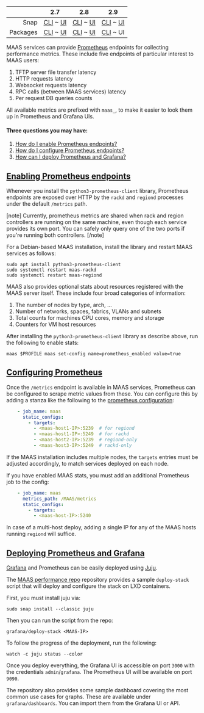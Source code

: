 <!-- deb-2-7-cli
||2.7|2.8|2.9|
|-----:|:-----:|:-----:|:-----:|
|Snap|[CLI](/t/prometheus-metrics/3018) ~ [UI](/t/prometheus-metrics/3019)|[CLI](/t/prometheus-metrics/3020) ~ [UI](/t/prometheus-metrics/3021)|[CLI](/t/prometheus-metrics/3022) ~ [UI](/t/prometheus-metrics/3023)|
|Packages|CLI ~ [UI](/t/prometheus-metrics/3025)|[CLI](/t/prometheus-metrics/3026) ~ [UI](/t/prometheus-metrics/3027)|[CLI](/t/prometheus-metrics/3028) ~ [UI](/t/prometheus-metrics/3029)|
 deb-2-7-cli -->

<!-- deb-2-7-ui
||2.7|2.8|2.9|
|-----:|:-----:|:-----:|:-----:|
|Snap|[CLI](/t/prometheus-metrics/3018) ~ [UI](/t/prometheus-metrics/3019)|[CLI](/t/prometheus-metrics/3020) ~ [UI](/t/prometheus-metrics/3021)|[CLI](/t/prometheus-metrics/3022) ~ [UI](/t/prometheus-metrics/3023)|
|Packages|[CLI](/t/prometheus-metrics/3024) ~ UI|[CLI](/t/prometheus-metrics/3026) ~ [UI](/t/prometheus-metrics/3027)|[CLI](/t/prometheus-metrics/3028) ~ [UI](/t/prometheus-metrics/3029)|
 deb-2-7-ui -->

<!-- deb-2-8-cli
||2.7|2.8|2.9|
|-----:|:-----:|:-----:|:-----:|
|Snap|[CLI](/t/prometheus-metrics/3018) ~ [UI](/t/prometheus-metrics/3019)|[CLI](/t/prometheus-metrics/3020) ~ [UI](/t/prometheus-metrics/3021)|[CLI](/t/prometheus-metrics/3022) ~ [UI](/t/prometheus-metrics/3023)|
|Packages|[CLI](/t/prometheus-metrics/3024) ~ [UI](/t/prometheus-metrics/3025)|CLI ~ [UI](/t/prometheus-metrics/3027)|[CLI](/t/prometheus-metrics/3028) ~ [UI](/t/prometheus-metrics/3029)|
 deb-2-8-cli -->

<!-- deb-2-8-ui
||2.7|2.8|2.9|
|-----:|:-----:|:-----:|:-----:|
|Snap|[CLI](/t/prometheus-metrics/3018) ~ [UI](/t/prometheus-metrics/3019)|[CLI](/t/prometheus-metrics/3020) ~ [UI](/t/prometheus-metrics/3021)|[CLI](/t/prometheus-metrics/3022) ~ [UI](/t/prometheus-metrics/3023)|
|Packages|[CLI](/t/prometheus-metrics/3024) ~ [UI](/t/prometheus-metrics/3025)|[CLI](/t/prometheus-metrics/3026) ~ UI|[CLI](/t/prometheus-metrics/3028) ~ [UI](/t/prometheus-metrics/3029)|
 deb-2-8-ui -->

<!-- deb-2-9-cli
||2.7|2.8|2.9|
|-----:|:-----:|:-----:|:-----:|
|Snap|[CLI](/t/prometheus-metrics/3018) ~ [UI](/t/prometheus-metrics/3019)|[CLI](/t/prometheus-metrics/3020) ~ [UI](/t/prometheus-metrics/3021)|[CLI](/t/prometheus-metrics/3022) ~ [UI](/t/prometheus-metrics/3023)|
|Packages|[CLI](/t/prometheus-metrics/3024) ~ [UI](/t/prometheus-metrics/3025)|[CLI](/t/prometheus-metrics/3026) ~ [UI](/t/prometheus-metrics/3027)|CLI ~ [UI](/t/prometheus-metrics/3029)|
 deb-2-9-cli -->

||2.7|2.8|2.9|
|-----:|:-----:|:-----:|:-----:|
|Snap|[CLI](/t/prometheus-metrics/3018) ~ [UI](/t/prometheus-metrics/3019)|[CLI](/t/prometheus-metrics/3020) ~ [UI](/t/prometheus-metrics/3021)|[CLI](/t/prometheus-metrics/3022) ~ [UI](/t/prometheus-metrics/3023)|
|Packages|[CLI](/t/prometheus-metrics/3024) ~ [UI](/t/prometheus-metrics/3025)|[CLI](/t/prometheus-metrics/3026) ~ [UI](/t/prometheus-metrics/3027)|[CLI](/t/prometheus-metrics/3028) ~ UI|

<!-- snap-2-7-cli
||2.7|2.8|2.9|
|-----:|:-----:|:-----:|:-----:|
|Snap|CLI ~ [UI](/t/prometheus-metrics/3019)|[CLI](/t/prometheus-metrics/3020) ~ [UI](/t/prometheus-metrics/3021)|[CLI](/t/prometheus-metrics/3022) ~ [UI](/t/prometheus-metrics/3023)|
|Packages|[CLI](/t/prometheus-metrics/3024) ~ [UI](/t/prometheus-metrics/3025)|[CLI](/t/prometheus-metrics/3026) ~ [UI](/t/prometheus-metrics/3027)|[CLI](/t/prometheus-metrics/3028) ~ [UI](/t/prometheus-metrics/3029)|
 snap-2-7-cli -->

<!-- snap-2-7-ui
||2.7|2.8|2.9|
|-----:|:-----:|:-----:|:-----:|
|Snap|[CLI](/t/prometheus-metrics/3018) ~ UI|[CLI](/t/prometheus-metrics/3020) ~ [UI](/t/prometheus-metrics/3021)|[CLI](/t/prometheus-metrics/3022) ~ [UI](/t/prometheus-metrics/3023)|
|Packages|[CLI](/t/prometheus-metrics/3024) ~ [UI](/t/prometheus-metrics/3025)|[CLI](/t/prometheus-metrics/3026) ~ [UI](/t/prometheus-metrics/3027)|[CLI](/t/prometheus-metrics/3028) ~ [UI](/t/prometheus-metrics/3029)|
 snap-2-7-ui -->

<!-- snap-2-8-cli
||2.7|2.8|2.9|
|-----:|:-----:|:-----:|:-----:|
|Snap|[CLI](/t/prometheus-metrics/3018) ~ [UI](/t/prometheus-metrics/3019)|CLI ~ [UI](/t/prometheus-metrics/3021)|[CLI](/t/prometheus-metrics/3022) ~ [UI](/t/prometheus-metrics/3023)|
|Packages|[CLI](/t/prometheus-metrics/3024) ~ [UI](/t/prometheus-metrics/3025)|[CLI](/t/prometheus-metrics/3026) ~ [UI](/t/prometheus-metrics/3027)|[CLI](/t/prometheus-metrics/3028) ~ [UI](/t/prometheus-metrics/3029)|
 snap-2-8-cli -->

<!-- snap-2-8-ui
||2.7|2.8|2.9|
|-----:|:-----:|:-----:|:-----:|
|Snap|[CLI](/t/prometheus-metrics/3018) ~ [UI](/t/prometheus-metrics/3019)|[CLI](/t/prometheus-metrics/3020) ~ UI|[CLI](/t/prometheus-metrics/3022) ~ [UI](/t/prometheus-metrics/3023)|
|Packages|[CLI](/t/prometheus-metrics/3024) ~ [UI](/t/prometheus-metrics/3025)|[CLI](/t/prometheus-metrics/3026) ~ [UI](/t/prometheus-metrics/3027)|[CLI](/t/prometheus-metrics/3028) ~ [UI](/t/prometheus-metrics/3029)|
 snap-2-8-ui -->

<!-- snap-2-9-cli
||2.7|2.8|2.9|
|-----:|:-----:|:-----:|:-----:|
|Snap|[CLI](/t/prometheus-metrics/3018) ~ [UI](/t/prometheus-metrics/3019)|[CLI](/t/prometheus-metrics/3020) ~ [UI](/t/prometheus-metrics/3021)|CLI ~ [UI](/t/prometheus-metrics/3023)|
|Packages|[CLI](/t/prometheus-metrics/3024) ~ [UI](/t/prometheus-metrics/3025)|[CLI](/t/prometheus-metrics/3026) ~ [UI](/t/prometheus-metrics/3027)|[CLI](/t/prometheus-metrics/3028) ~ [UI](/t/prometheus-metrics/3029)|
 snap-2-9-cli -->

<!-- snap-2-9-ui
||2.7|2.8|2.9|
|-----:|:-----:|:-----:|:-----:|
|Snap|[CLI](/t/prometheus-metrics/3018) ~ [UI](/t/prometheus-metrics/3019)|[CLI](/t/prometheus-metrics/3020) ~ [UI](/t/prometheus-metrics/3021)|[CLI](/t/prometheus-metrics/3022) ~ UI|
|Packages|[CLI](/t/prometheus-metrics/3024) ~ [UI](/t/prometheus-metrics/3025)|[CLI](/t/prometheus-metrics/3026) ~ [UI](/t/prometheus-metrics/3027)|[CLI](/t/prometheus-metrics/3028) ~ [UI](/t/prometheus-metrics/3029)|
 snap-2-9-ui -->

MAAS services can provide [Prometheus](https://prometheus.io/) endpoints for collecting performance metrics.  These include five endpoints of particular interest to MAAS users:

1.   TFTP server file transfer latency
2.   HTTP requests latency
3.   Websocket requests latency
4.   RPC calls (between MAAS services) latency
5.   Per request DB queries counts

All available metrics are prefixed with `maas_`, to make it easier to look them up in Prometheus and Grafana UIs.

#### Three questions you may have:

1. [How do I enable Prometheus endpoints?](#heading--enabling-prometheus-endpoints)
2. [How do I configure Prometheus endpoints?](#heading--configuring-prometheus)
3. [How can I deploy Prometheus and Grafana?](#heading--deploying-prometheus-and-grafana)

<a href="#heading--enabling-prometheus-endpoints"><h2 id="heading--enabling-prometheus-endpoints">Enabling Prometheus endpoints</h2></a>

Whenever you install the `python3-prometheus-client` library, Prometheus endpoints are exposed over HTTP by the `rackd` and `regiond` processes under the default `/metrics` path.

[note]
Currently, prometheus metrics are shared when rack and region controllers are running on the same machine, even though each service provides its own port.  You can safely only query one of the two ports if you're running both controllers.
[/note]

<!-- snap-2-7-ui snap-2-7-cli snap-2-8-ui snap-2-8-cli snap-2-9-ui snap-2-9-cli
For a snap-based MAAS installation, the libraries already included in the snap so that metrics will be available out of the box.
snap-2-7-ui snap-2-7-cli snap-2-8-ui snap-2-8-cli snap-2-9-ui snap-2-9-cli -->

For a Debian-based MAAS installation, install the library and restart MAAS services as follows:

    sudo apt install python3-prometheus-client
    sudo systemctl restart maas-rackd
    sudo systemctl restart maas-regiond

MAAS also provides optional stats about resources registered with the MAAS server itself.  These include four broad categories of information:

1.   The number of nodes by type, arch, ...
2.   Number of networks, spaces, fabrics, VLANs and subnets
3.   Total counts for machines CPU cores, memory and storage
4.   Counters for VM host resources

After installing the `python3-prometheus-client` library as describe above, run the following to enable stats:

    maas $PROFILE maas set-config name=prometheus_enabled value=true

<a href="#heading--configuring-prometheus"><h2 id="heading--configuring-prometheus">Configuring Prometheus</h2></a>

Once the `/metrics` endpoint is available in MAAS services, Prometheus can be configured to scrape metric values from these. You can configure this by adding a stanza like the following to the [prometheus configuration](https://prometheus.io/docs/prometheus/latest/configuration/configuration/):

``` yaml
    - job_name: maas
      static_configs:
        - targets:
          - <maas-host1-IP>:5239  # for regiond
          - <maas-host1-IP>:5249  # for rackd
          - <maas-host2-IP>:5239  # regiond-only
          - <maas-host3-IP>:5249  # rackd-only
```

If the MAAS installation includes multiple nodes, the `targets` entries must be adjusted accordingly, to match services deployed on each node.

If  you have enabled MAAS stats,  you must add an additional Prometheus job to the config:

``` yaml
    - job_name: maas
      metrics_path: /MAAS/metrics
      static_configs:
        - targets:
          - <maas-host-IP>:5240
```

In case of a multi-host deploy, adding a single IP for any of the MAAS hosts running `regiond` will suffice.

<a href="#heading--deploying-prometheus-and-grafana"><h2 id="heading--deploying-prometheus-and-grafana">Deploying Prometheus and Grafana</h2></a>

[Grafana](https://grafana.com/) and Prometheus can be easily deployed using [Juju](https://jujucharms.com/).

The [MAAS performance repo](https://git.launchpad.net/~maas-committers/maas/+git/maas-performance) repository provides a sample `deploy-stack` script that will deploy and configure the stack on LXD containers.

First, you must install juju via:

    sudo snap install --classic juju

Then you can run the script from the repo:

    grafana/deploy-stack <MAAS-IP>

To follow the progress of the deployment, run the following:

    watch -c juju status --color

Once you deploy everything, the Grafana UI is accessible on port `3000` with the credentials `admin`/`grafana`. The Prometheus UI will be available on port `9090`.

The repository also provides some sample dashboard covering the most common use cases for graphs. These are available under `grafana/dashboards`.  You can import them from the Grafana UI or API.